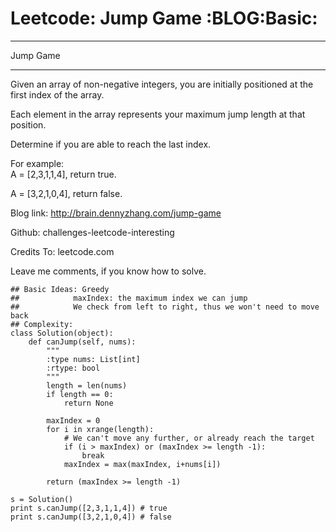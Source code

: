 # Leetcode: Jump Game     :BLOG:Basic:


---

Jump Game  

---

Given an array of non-negative integers, you are initially positioned at the first index of the array.  

Each element in the array represents your maximum jump length at that position.  

Determine if you are able to reach the last index.  

For example:  
A = [2,3,1,1,4], return true.  

A = [3,2,1,0,4], return false.  

Blog link: <http://brain.dennyzhang.com/jump-game>  

Github: challenges-leetcode-interesting  

Credits To: leetcode.com  

Leave me comments, if you know how to solve.  

    ## Basic Ideas: Greedy
    ##            maxIndex: the maximum index we can jump
    ##            We check from left to right, thus we won't need to move back
    ## Complexity:
    class Solution(object):
        def canJump(self, nums):
            """
            :type nums: List[int]
            :rtype: bool
            """
            length = len(nums)
            if length == 0:
                return None
    
            maxIndex = 0
            for i in xrange(length):
                # We can't move any further, or already reach the target
                if (i > maxIndex) or (maxIndex >= length -1):
                    break
                maxIndex = max(maxIndex, i+nums[i])
    
            return (maxIndex >= length -1)
    
    s = Solution()
    print s.canJump([2,3,1,1,4]) # true
    print s.canJump([3,2,1,0,4]) # false
